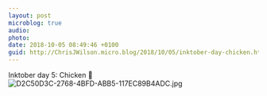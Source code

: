 ```yaml
---
layout: post
microblog: true
audio: 
photo: 
date: 2018-10-05 08:49:46 +0100
guid: http://ChrisJWilson.micro.blog/2018/10/05/inktober-day-chicken.html
---
```

Inktober day 5: Chicken 🐓 
![D2C50D3C-2768-4BFD-ABB5-117EC89B4ADC.jpg](http://chrisjwilson.me/uploads/2018/a2367927fc.jpg)
